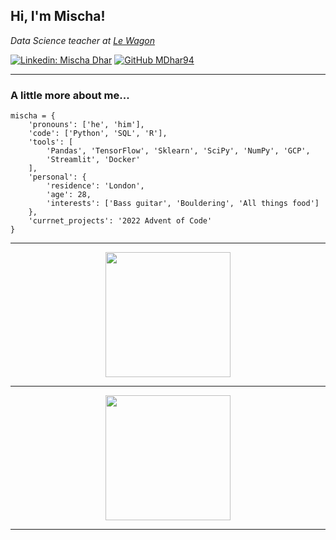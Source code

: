 <h2> Hi, I'm Mischa! </h2>
<p><em>Data Science teacher at <a href="https://www.lewagon.com/london">Le Wagon</a></em></p>

[![Linkedin: Mischa Dhar](https://img.shields.io/badge/-mischadhar-blue?style=flat-square&logo=Linkedin&logoColor=white&link=https://www.linkedin.com/in/mischa-dhar/)](https://www.linkedin.com/in/mischa-dhar/)
[![GitHub MDhar94](https://img.shields.io/github/followers/MDhar94?label=follow&style=social)](https://github.com/MDhar94)

---

### A little more about me...  

```python3
mischa = {
    'pronouns': ['he', 'him'],
    'code': ['Python', 'SQL', 'R'],
    'tools': [
        'Pandas', 'TensorFlow', 'Sklearn', 'SciPy', 'NumPy', 'GCP',
        'Streamlit', 'Docker'
    ],
    'personal': {
        'residence': 'London',
        'age': 28,
        'interests': ['Bass guitar', 'Bouldering', 'All things food']
    },
    'currnet_projects': '2022 Advent of Code'
}
```

---

<div align="center">
    <img height="200px" src="https://github-readme-stats-api-holic-x.vercel.app/api/top-langs/?username=MDhar94&theme=gruvbox_light&layout=compact"/>
</div>

---

<div align="center">
    <img height="200px" src="https://github-readme-streak-stats.herokuapp.com/?user=MDhar94"/>
</div>

---
